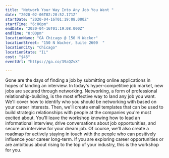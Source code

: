 ```yaml
---
title: "Network Your Way Into Any Job You Want "
date: "2020-02-06T02:20:52.171Z"
startDate: "2020-04-16T01:19:08.000Z"
startTime: "6:00pm"
endDate: "2020-04-16T01:19:08.000Z"
endTime: "8:00pm"
locationName: "GA Chicago @ 150 N Wacker"
locationStreet: "150 N Wacker, Suite 2600  "
locationCity: "Chicago"
locationState: "IL"
cost: "$45"
eventUrl: "https://ga.co/39aQZvX"

---
```


Gone are the days of finding a job by submitting online applications in hopes of landing an interview. In today's hyper-competitive job market, new jobs are secured through networking. Networking, a form of professional relationship-building, is the most effective way to land any job you want. We'll cover how to identify who you should be networking with based on your career interests. Then, we'll create email templates that can be used to build strategic relationships with people at the companies you're most excited about. You'll leave the workshop knowing how to lead an informational interview, drive
conversations about job opportunities, and secure an interview for your dream job. Of course, we'll also create a roadmap for actively staying in touch with the people who can positively influence your career long-term. If you are exploring career opportunities or are ambitious about rising to the top of your industry, this is the workshop for you.


